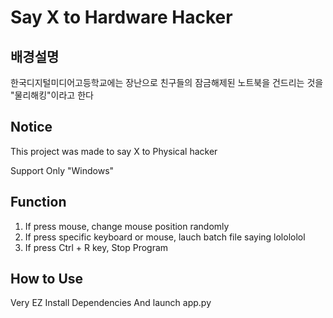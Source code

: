 # Say X to Hardware Hacker

## 배경설명
한국디지털미디어고등학교에는 장난으로 친구들의 잠금해제된 노트북을 건드리는 것을 "물리해킹"이라고 한다

## Notice

This project was made to say X to Physical hacker

Support Only "Windows" 

## Function

1. If press mouse, change mouse position randomly
2. If press specific keyboard or mouse, lauch batch file saying lolololol
3. If press Ctrl + R key, Stop Program

## How to Use

Very EZ
Install Dependencies
And launch app.py
